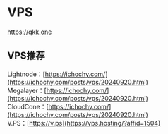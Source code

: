 # VPS
https://qkk.one

## VPS推荐  
Lightnode：[https://ichochy.com/](https://ichochy.com/posts/vps/20240920.html)   
Megalayer：[https://ichochy.com/](https://ichochy.com/posts/vps/20240920.html)   
CloudCone：[https://ichochy.com/](https://ichochy.com/posts/vps/20240920.html)    
V.PS：[https://v.ps](https://vps.hosting/?affid=1504)  
